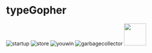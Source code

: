 ﻿# typeGopher
![startup](/typeGopher/images/GotyperStartupScreen.png?raw=true "Startup Screen")
![store](/typeGopher/images/storescreen.png?raw=true "Store Screen")
![youwin](/typeGopher/images/youwinscreen.png?raw=true "You Win Screen")
![garbagecollector](/typeGopher/images/garbagecollector.png?raw=true "Garbage Collector")
<img src="/typeGopher/images/GotyperStartupScreen.png?raw=true" height="60" width="60" >
